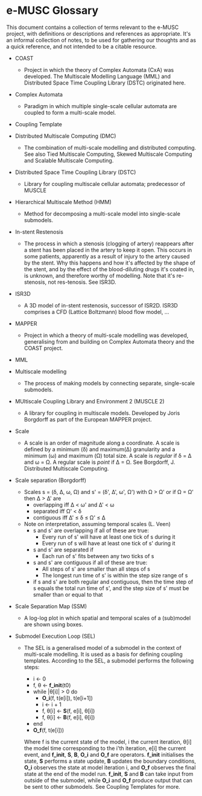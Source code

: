# e-MUSC Glossary

This document contains a collection of terms relevant to the e-MUSC project, with definitions or descriptions and references as appropriate. It's an informal collection of notes, to be used for gathering our thoughts and as a quick reference, and not intended to be a citable resource.


* COAST
    - Project in which the theory of Complex Automata (CxA) was developed. The Multiscale Modelling Language (MML) and Distributed Space Time Coupling Library (DSTC) originated here.

* Complex Automata
    - Paradigm in which multiple single-scale cellular automata are coupled to form a multi-scale model.

* Coupling Template

* Distributed Multiscale Computing (DMC)
    - The combination of multi-scale modelling and distributed computing. See also Tied Multiscale Computing, Skewed Multiscale Computing and Scalable Multiscale Computing.

* Distributed Space Time Coupling Library (DSTC)
    - Library for coupling multiscale cellular automata; predecessor of MUSCLE

* Hierarchical Multiscale Method (HMM)
    - Method for decomposing a multi-scale model into single-scale submodels.

* In-stent Restenosis
    - The process in which a stenosis (clogging of artery) reappears after a stent has been placed in the artery to keep it open. This occurs in some patients, apparently as a result of injury to the artery caused by the stent. Why this happens and how it's affected by the shape of the stent, and by the effect of the blood-diluting drugs it's coated in, is unknown, and therefore worthy of modelling. Note that it's re-stenosis, not res-tenosis. See ISR3D.

* ISR3D
    - A 3D model of in-stent restenosis, successor of ISR2D. ISR3D comprises a CFD (Lattice Boltzmann) blood flow model, ...

* MAPPER
    - Project in which a theory of multi-scale modelling was developed, generalising from and building on Complex Automata theory and the COAST project.

* MML

* Multiscale modelling
    - The process of making models by connecting separate, single-scale submodels.


* MUltiscale Coupling Library and Environment 2 (MUSCLE 2)
    - A library for coupling in multiscale models. Developed by Joris Borgdorff as part of the European MAPPER project.

* Scale
    - A scale is an order of magnitude along a coordinate. A scale is defined by a minimum (δ) and maximum(Δ) granularity and a minimum (ω) and maximum (Ω) total size. A scale is *regular* if δ = Δ and ω = Ω. A regular scale is *point* if Δ = Ω. See Borgdorff, J. Distributed Multiscale Computing.

* Scale separation (Borgdorff)
    - Scales s = (δ, Δ, ω, Ω) and s' = (δ', Δ', ω', Ω') with Ω > Ω' or if Ω = Ω' then Δ > Δ' are
        + overlapping iff Δ < ω' and Δ' < ω
        + separated iff Ω' < δ
        + contiguous iff Δ' ≤ δ ≤ Ω' ≤ Δ
    - Note on interpretation, assuming temporal scales (L. Veen)
        + s and s' are overlapping if all of these are true:
            - Every run of s' will have at least one tick of s during it
            - Every run of s will have at least one tick of s' during it
        + s and s' are separated if
            - Each run of s' fits between any two ticks of s
        + s and s' are contiguous if all of these are true:
            - All steps of s' are smaller than all steps of s
            - The longest run time of s' is within the step size range of s
        + if s and s' are both regular and contiguous, then the time step of s equals the total run time of s', and the step size of s' must be smaller than or equal to that

* Scale Separation Map (SSM)
    - A log-log plot in which spatial and temporal scales of a (sub)model are shown using boxes.

* Submodel Execution Loop (SEL)
    - The SEL is a generalised model of a submodel in the context of multi-scale modelling. It is used as a basis for defining coupling templates. According to the SEL, a submodel performs the following steps:
        + i ← 0
        + f, θ ← **f_init**(t0)
        + while |θ[i]| > 0 do
            + **O_i**(f, t(e[i]), t(e[i+1])
            + i ← i + 1
            + f, θ[i] ← **S**(f, e[i], θ[i])
            + f, θ[i] ← **B**(f, e[i], θ[i])
        + end
        + **O_f**(f, t(e[i]))

      Where f is the current state of the model, i the current iteration, θ[i] the model time corresponding to the i'th iteration, e[i] the current event, and **f_init**, **S**, **B**, **O_i** and **O_f** are operators. **f_init** initialises the state, **S** performs a state update, **B** updates the boundary conditions, **O_i** observes the state at model iteration i, and **O_f** observes the final state at the end of the model run. **f_init**, **S** and **B** can take input from outside of the submodel, while **O_i** and **O_f** produce output that can be sent to other submodels. See Coupling Templates for more.


